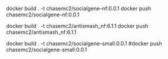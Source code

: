 docker build . -t chasemc2/socialgene-nf:0.0.1
docker push chasemc2/socialgene-nf:0.0.1



docker build . -t chasemc2/antismash_nf:6.1.1
docker push chasemc2/antismash_nf:6.1.1




docker build . -t chasemc2/socialgene-small:0.0.1
#docker push chasemc2/socialgene-small:0.0.1
